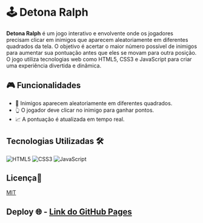 # 🕹️ Detona Ralph

**Detona Ralph** é um jogo interativo e envolvente onde os jogadores precisam clicar em inimigos que aparecem aleatoriamente em diferentes quadrados da tela. O objetivo é acertar o maior número possível de inimigos para aumentar sua pontuação antes que eles se movam para outra posição. O jogo utiliza tecnologias web como HTML5, CSS3 e JavaScript para criar uma experiência divertida e dinâmica.

## 🎮 Funcionalidades

- 🎯 Inimigos aparecem aleatoriamente em diferentes quadrados. 
- 👆 O jogador deve clicar no inimigo para ganhar pontos. 
- 📈 A pontuação é atualizada em tempo real.


## Tecnologias Utilizadas 🛠️

![HTML5](https://img.shields.io/badge/HTML5-E34F26?style=for-the-badge&logo=html5&logoColor=white)
![CSS3](https://img.shields.io/badge/CSS3-1572B6?style=for-the-badge&logo=css3&logoColor=white)
![JavaScript](https://img.shields.io/badge/JavaScript-F7DF1E?style=for-the-badge&logo=javascript&logoColor=black) 

## Licença📄

[MIT](https://choosealicense.com/licenses/mit/)


## Deploy 🌐 - [Link do GitHub Pages](https://eliassouza0.github.io/detonaRalph/)

